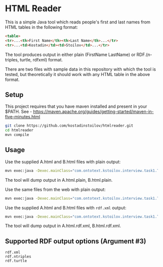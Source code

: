 # HTML Reader

This is a simple Java tool which reads people's first and last names from HTML tables in the following format:

```html
<table>
<tr>...<th>First Name</th><th>Last Name</th>...</tr>
<tr>...<td>Kostadin</td><td>Stoilov</td>...</tr>
```
The tool produces output in either plain (FirstName LastName) or RDF.(n-triples, turtle, rdfxml) format.

There are two files with sample data in this repository with which the tool is tested, but theoretically it should work with any HTML table in the above format.

## Setup

This project requires that you have maven installed and present in your $PATH. See - https://maven.apache.org/guides/getting-started/maven-in-five-minutes.html

```bash
git clone https://github.com/kostadinstoilov/htmlreader.git
cd htmlreader
mvn compile
```

## Usage

Use the supplied A.html and B.html files with plain output:

```bash
mvn exec:java -Dexec.mainClass="com.ontotext.kstoilov.interview.task1.Task1" -Dexec.args="A.html B.html"
```

The tool will dump output in A.html.plain, B.html.plain.

Use the same files from the web with plain output:

```bash
mvn exec:java -Dexec.mainClass="com.ontotext.kstoilov.interview.task1.Task1" -Dexec.args="http://store4.data.bg/ruin/tasks/A.html http://store4.data.bg/ruin/tasks/B.html"
```

Use the supplied A.html and B.html files with ```rdf.xml``` output:

```bash
mvn exec:java -Dexec.mainClass="com.ontotext.kstoilov.interview.task1.Task1" -Dexec.args="A.html B.html rdf.xml"
```

The tool will dump output in A.html.rdf.xml, B.html.rdf.xml.


## Supported RDF output options (Argument #3)

```
rdf.xml
rdf.ntriples
rdf.turtle
```




